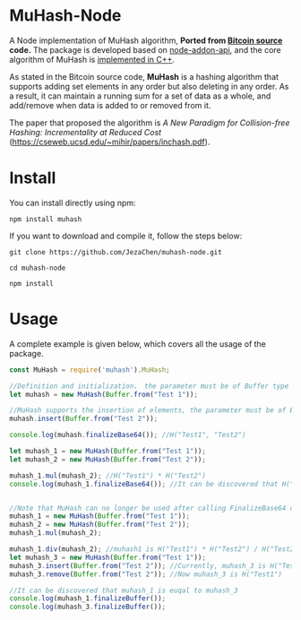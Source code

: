 # MuHash-Node

A Node implementation of MuHash algorithm, **Ported from [Bitcoin source](https://github.com/bitcoin/bitcoin) code.** The package is developed based on [node-addon-api](https://github.com/nodejs/node-addon-api), and the core algorithm of MuHash is [implemented in C++](https://github.com/JezaChen/MuHash).

As stated in the Bitcoin source code, **MuHash** is a hashing algorithm that supports adding set elements in any order but also deleting in any order. As a result, it can maintain a 
running sum for a set of data as a whole, and add/remove when data is added to or removed from it.

The paper that proposed the algorithm is *A New Paradigm for Collision-free Hashing:
Incrementality at Reduced Cost* (https://cseweb.ucsd.edu/~mihir/papers/inchash.pdf).

# Install

You can install directly using npm:

```
npm install muhash
```

If you want to download and compile it, follow the steps below:

```
git clone https://github.com/JezaChen/muhash-node.git

cd muhash-node

npm install
```

# Usage

A complete example is given below, which covers all the usage of the package.

```js
const MuHash = require('muhash').MuHash;

//Definition and initialization， the parameter must be of Buffer type
let muhash = new MuHash(Buffer.from("Test 1")); 

//MuHash supports the insertion of elements, the parameter must be of Buffer type
muhash.insert(Buffer.from("Test 2")); 

console.log(muhash.finalizeBase64()); //H("Test1", "Test2")

let muhash_1 = new MuHash(Buffer.from("Test 1"));
let muhash_2 = new MuHash(Buffer.from("Test 2"));

muhash_1.mul(muhash_2); //H("Test1") * H("Test2")
console.log(muhash_1.finalizeBase64()); //It can be discovered that H("Test1", "Test2") is equal to H("Test1") * H("Test2")


//Note that MuHash can no longer be used after calling FinalizeBase64 or FinalizeBuffer!
muhash_1 = new MuHash(Buffer.from("Test 1"));
muhash_2 = new MuHash(Buffer.from("Test 2"));
muhash_1.mul(muhash_2);

muhash_1.div(muhash_2); //muhash1 is H("Test1") * H("Test2") / H("Test2")
let muhash_3 = new MuHash(Buffer.from("Test 1"));
muhash_3.insert(Buffer.from("Test 2")); //Currently, muhash_3 is H("Test1", "Test 2")
muhash_3.remove(Buffer.from("Test 2")); //Now muhash_3 is H("Test1")

//It can be discovered that muhash_1 is euqal to muhash_3
console.log(muhash_1.finalizeBuffer());
console.log(muhash_3.finalizeBuffer());
```
